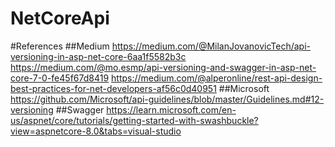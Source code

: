 # NetCoreApi

#References
##Medium
https://medium.com/@MilanJovanovicTech/api-versioning-in-asp-net-core-6aa1f5582b3c
https://medium.com/@mo.esmp/api-versioning-and-swagger-in-asp-net-core-7-0-fe45f67d8419
https://medium.com/@alperonline/rest-api-design-best-practices-for-net-developers-af56c0d40951
##Microsoft
https://github.com/Microsoft/api-guidelines/blob/master/Guidelines.md#12-versioning
##Swagger
https://learn.microsoft.com/en-us/aspnet/core/tutorials/getting-started-with-swashbuckle?view=aspnetcore-8.0&tabs=visual-studio